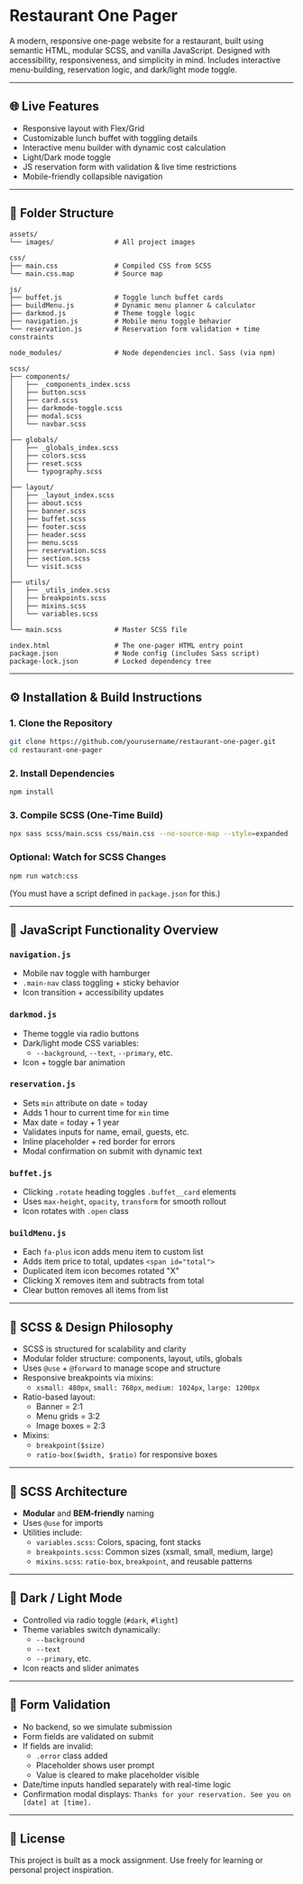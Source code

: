 # Restaurant One Pager

A modern, responsive one-page website for a restaurant, built using semantic HTML, modular SCSS, and vanilla JavaScript. Designed with accessibility, responsiveness, and simplicity in mind. Includes interactive menu-building, reservation logic, and dark/light mode toggle.

---

## 🌐 Live Features
- Responsive layout with Flex/Grid
- Customizable lunch buffet with toggling details
- Interactive menu builder with dynamic cost calculation
- Light/Dark mode toggle
- JS reservation form with validation & live time restrictions
- Mobile-friendly collapsible navigation

---

## 📁 Folder Structure

```
assets/
└── images/               # All project images

css/
├── main.css              # Compiled CSS from SCSS
└── main.css.map          # Source map

js/
├── buffet.js             # Toggle lunch buffet cards
├── buildMenu.js          # Dynamic menu planner & calculator
├── darkmod.js            # Theme toggle logic
├── navigation.js         # Mobile menu toggle behavior
└── reservation.js        # Reservation form validation + time constraints

node_modules/             # Node dependencies incl. Sass (via npm)

scss/
├── components/
│   ├── _components_index.scss
│   ├── button.scss
│   ├── card.scss
│   ├── darkmode-toggle.scss
│   ├── modal.scss
│   └── navbar.scss
│
├── globals/
│   ├── _globals_index.scss
│   ├── colors.scss
│   ├── reset.scss
│   └── typography.scss
│
├── layout/
│   ├── _layout_index.scss
│   ├── about.scss
│   ├── banner.scss
│   ├── buffet.scss
│   ├── footer.scss
│   ├── header.scss
│   ├── menu.scss
│   ├── reservation.scss
│   ├── section.scss
│   └── visit.scss
│
├── utils/
│   ├── _utils_index.scss
│   ├── breakpoints.scss
│   ├── mixins.scss
│   └── variables.scss
│
└── main.scss             # Master SCSS file

index.html                # The one-pager HTML entry point
package.json              # Node config (includes Sass script)
package-lock.json         # Locked dependency tree
```

---

## ⚙️ Installation & Build Instructions

### 1. Clone the Repository
```bash
git clone https://github.com/yourusername/restaurant-one-pager.git
cd restaurant-one-pager
```

### 2. Install Dependencies
```bash
npm install
```

### 3. Compile SCSS (One-Time Build)
```bash
npx sass scss/main.scss css/main.css --no-source-map --style=expanded
```

### Optional: Watch for SCSS Changes
```bash
npm run watch:css
```
(You must have a script defined in `package.json` for this.)

---

## 🧠 JavaScript Functionality Overview

### `navigation.js`
- Mobile nav toggle with hamburger
- `.main-nav` class toggling + sticky behavior
- Icon transition + accessibility updates

### `darkmod.js`
- Theme toggle via radio buttons
- Dark/light mode CSS variables:
  - `--background`, `--text`, `--primary`, etc.
- Icon + toggle bar animation

### `reservation.js`
- Sets `min` attribute on date = today
- Adds 1 hour to current time for `min` time
- Max date = today + 1 year
- Validates inputs for name, email, guests, etc.
- Inline placeholder + red border for errors
- Modal confirmation on submit with dynamic text

### `buffet.js`
- Clicking `.rotate` heading toggles `.buffet__card` elements
- Uses `max-height`, `opacity`, `transform` for smooth rollout
- Icon rotates with `.open` class

### `buildMenu.js`
- Each `fa-plus` icon adds menu item to custom list
- Adds item price to total, updates `<span id="total">`
- Duplicated item icon becomes rotated "X"
- Clicking X removes item and subtracts from total
- Clear button removes all items from list

---

## 🎨 SCSS & Design Philosophy

- SCSS is structured for scalability and clarity
- Modular folder structure: components, layout, utils, globals
- Uses `@use` + `@forward` to manage scope and structure
- Responsive breakpoints via mixins:
  - `xsmall: 480px`, `small: 768px`, `medium: 1024px`, `large: 1200px`
- Ratio-based layout:
  - Banner = 2:1
  - Menu grids = 3:2
  - Image boxes = 2:3
- Mixins:
  - `breakpoint($size)`
  - `ratio-box($width, $ratio)` for responsive boxes

---

## 🔧 SCSS Architecture

- **Modular** and **BEM‑friendly** naming
- Uses `@use` for imports
- Utilities include:
  - `variables.scss`: Colors, spacing, font stacks
  - `breakpoints.scss`: Common sizes (xsmall, small, medium, large)
  - `mixins.scss`: `ratio-box`, `breakpoint`, and reusable patterns

---

## 🌙 Dark / Light Mode
- Controlled via radio toggle (`#dark`, `#light`)
- Theme variables switch dynamically:
  - `--background`
  - `--text`
  - `--primary`, etc.
- Icon reacts and slider animates

---

## 🧪 Form Validation

- No backend, so we simulate submission
- Form fields are validated on submit
- If fields are invalid:
  - `.error` class added
  - Placeholder shows user prompt
  - Value is cleared to make placeholder visible
- Date/time inputs handled separately with real-time logic
- Confirmation modal displays:
  `Thanks for your reservation. See you on [date] at [time].`

---

## 📄 License
This project is built as a mock assignment. Use freely for learning or personal project inspiration.

